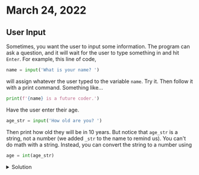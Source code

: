 # March 24, 2022

## User Input

Sometimes, you want the user to input some information. The program can ask a question, and it will
wait for the user to type something in and hit `Enter`. For example, this line of code,
```python
name = input('What is your name? ')
```
will assign whatever the user typed to the variable `name`. Try it. Then follow it with a print
command. Something like...
```python
print(f'{name} is a future coder.')
```

Have the user enter their age.
```python
age_str = input('How old are you? ')
```
Then print how old they will be in 10 years. But notice that `age_str` is a string, not a number (we added `_str` to the name to remind us). You can't do math with a string. Instead, you can convert the string to a number using
```python
age = int(age_str)
```
<details>
  <summary>Solution</summary>
  ```python
  print
  ```
  </details
